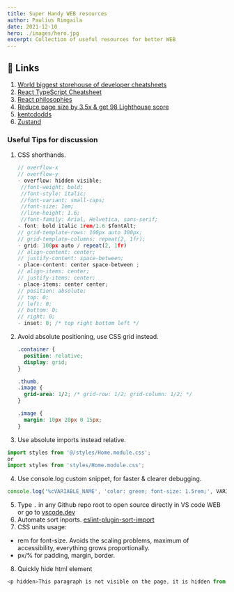 ```yaml
---
title: Super Handy WEB resources
author: Paulius Rimgaila
date: 2021-12-10
hero: ./images/hero.jpg
excerpt: Collection of useful resources for better WEB
---
```


## 🔗 Links

1. [World biggest storehouse of developer cheatsheets](https://codehouse.vercel.app/)
2. [React TypeScript Cheatsheet](https://react-typescript-cheatsheet.netlify.app/docs/basic/getting-started/basic_type_example/)
3. [React philosophies](https://github.com/mithi/react-philosophies)
4. [Reduce page size by 3.5x & get 98 Lighthouse score](https://papyrus.so/@PapyrusBlog/how-we-reduced-next.js-page-size-by-3.5x-and-achieved-a-98-lighthouse-score)
5. [kentcdodds](https://kentcdodds.com/blog)
6. [Zustand](https://github.com/pmndrs/zustand)

### Useful Tips for discussion

1. CSS shorthands.
   ```js
   // overflow-x 
   // overflow-y
   - overflow: hidden visible; 
    //font-weight: bold;
    //font-style: italic;
    //font-variant: small-caps;
    //font-size: 1em;
    //line-height: 1.6;
    //font-family: Arial, Helvetica, sans-serif;
   - font: bold italic 1rem/1.6 $fontAlt;
   // grid-template-rows: 100px auto 300px; 
   // grid-template-columns: repeat(2, 1fr);
   - grid: 100px auto / repeat(2, 1fr) 
   // align-content: center;
   // justify-content: space-between;
   - place-content: center space-between ;
   // align-items: center;
   // justify-items: center;
   - place-items: center center;
   // position: absolute;
   // top: 0;
   // left: 0;
   // bottom: 0;
   // right: 0;
   - inset: 0; /* top right bottom left */
   ```
2. Avoid absolute positioning, use CSS grid instead.
    ```css
    .container {
      position: relative;
      display: grid;
    }

    .thumb,
    .image {
      grid-area: 1/2; /* grid-row: 1/2; grid-column: 1/2; */
    }

    .image {
      margin: 10px 20px 0 15px;
    }
    ```
3. Use absolute imports instead relative.
  ```js
  import styles from '@/styles/Home.module.css';
  or
  import styles from 'styles/Home.module.css';
  ```
4. Use console.log custom snippet, for faster & clearer debugging. 
  ```js
  console.log('%cVARIABLE_NAME', 'color: green; font-size: 1.5rem;', VARIABLE_NAME);
  ```
5. Type `.` in any Github repo root to open source directly in VS code WEB or go to [vscode.dev](https://vscode.dev/)
6. Automate sort inports. [eslint-plugin-sort-import](https://www.npmjs.com/package/eslint-plugin-sort-import)
7. CSS units usage:
  - rem for font-size. Avoids the scaling problems, maximum of accessibility, everything grows proportionally.
  - px/% for padding, margin, border.
8. Quickly hide html element
```js
<p hidden>This paragraph is not visible on the page, it is hidden from the HTML.</p> 
```
